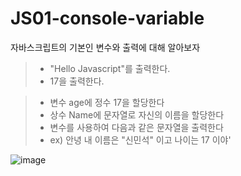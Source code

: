 # JS01-console-variable
자바스크립트의 기본인 변수와 출력에 대해 알아보자

>* "Hello Javascript"를 출력한다.
>* 17을 출력한다.

>* 변수 age에 정수 17을 할당한다
>* 상수 Name에 문자열로 자신의 이름을 할당한다
>* 변수를 사용하여 다음과 같은 문자열을 출력한다
>* ex) 안녕 내 이름은 "신민석" 이고 나이는 17 이야'

![image](https://github.com/Team-CREATE-2024/JS01-console-variable/assets/123725521/d8f7d627-d4cd-458c-baec-82f35594b7f9)
